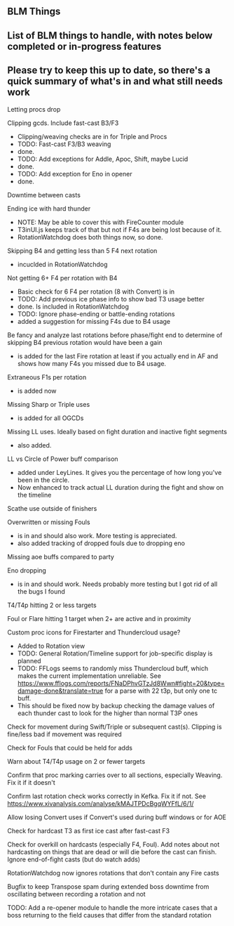 ## BLM Things
## List of BLM things to handle, with notes below completed or in-progress features
## Please try to keep this up to date, so there's a quick summary of what's in and what still needs work

Letting procs drop

Clipping gcds. Include fast-cast B3/F3
- Clipping/weaving checks are in for Triple and Procs
- TODO: Fast-cast F3/B3 weaving
- done.
- TODO: Add exceptions for Addle, Apoc, Shift, maybe Lucid
- done.
- TODO: Add exception for Eno in opener
- done.

Downtime between casts

Ending ice with hard thunder
- NOTE: May be able to cover this with FireCounter module
- T3inUI.js keeps track of that but not if F4s are being lost because of it.
- RotationWatchdog does both things now, so done.

Skipping B4 and getting less than 5 F4 next rotation
- incuclded in RotationWatchdog

Not getting 6+ F4 per rotation with B4
- Basic check for 6 F4 per rotation (8 with Convert) is in
- TODO: Add previous ice phase info to show bad T3 usage better
- done. Is included in RotationWatchdog
- TODO: Ignore phase-ending or battle-ending rotations
- added a suggestion for missing F4s due to B4 usage

Be fancy and analyze last rotations before phase/fight end to determine of skipping B4 previous rotation would have been a gain
- is added for the last Fire rotation at least if you actually end in AF and shows how many F4s you missed due to B4 usage.

Extraneous F1s per rotation
- is added now

Missing Sharp or Triple uses
- is added for all OGCDs

Missing LL uses. Ideally based on fight duration and inactive fight segments
- also added.

LL vs Circle of Power buff comparison
- added under LeyLines. It gives you the percentage of how long you've been in the circle.
- Now enhanced to track actual LL duration during the fight and show on the timeline

Scathe use outside of finishers

Overwritten or missing Fouls
- is in and should also work. More testing is appreciated.
- also added tracking of dropped fouls due to dropping eno

Missing aoe buffs compared to party

Eno dropping
- is in and should work. Needs probably more testing but I got rid of all the bugs I found

T4/T4p hitting 2 or less targets

Foul or Flare hitting 1 target when 2+ are active and in proximity

Custom proc icons for Firestarter and Thundercloud usage?
- Added to Rotation view
- TODO: General Rotation/Timeline support for job-specific display is planned
- TODO: FFLogs seems to randomly miss Thundercloud buff, which makes the current implementation unreliable. See https://www.fflogs.com/reports/FNaDPhvGTzJd8Wwn#fight=20&type=damage-done&translate=true for a parse with 22 t3p, but only one tc buff.
- This should be fixed now by backup checking the damage values of each thunder cast to look for the higher than normal T3P ones

Check for movement during Swift/Triple or subsequent cast(s). Clipping is fine/less bad if movement was required

Check for Fouls that could be held for adds

Warn about T4/T4p usage on 2 or fewer targets

Confirm that proc marking carries over to all sections, especially Weaving. Fix it if it doesn't

Confirm last rotation check works correctly in Kefka. Fix it if not. See https://www.xivanalysis.com/analyse/kMAJTPDcBgqWYFfL/6/1/

Allow losing Convert uses if Convert's used during buff windows or for AOE

Check for hardcast T3 as first ice cast after fast-cast F3

Check for overkill on hardcasts (especially F4, Foul). Add notes about not hardcasting on things that are dead or will die before the cast can finish. Ignore end-of-fight casts (but do watch adds)

RotationWatchdog now ignores rotations that don't contain any Fire casts

Bugfix to keep Transpose spam during extended boss downtime from oscillating between recording a rotation and not

TODO: Add a re-opener module to handle the more intricate cases that a boss returning to the field causes that differ from the standard rotation
